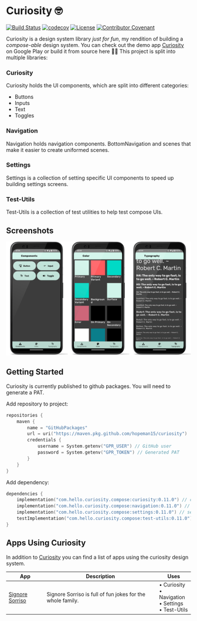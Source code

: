 # Curiosity 🤓

[![Build Status](https://github.com/HelloCuriosity/curiosity/actions/workflows/main.yml/badge.svg?event=push)](https://github.com/HelloCuriosity/curiosity/actions)
[![codecov](https://codecov.io/gh/HelloCuriosity/curiosity/branch/main/graph/badge.svg?token=C2EVH32Q26)](https://codecov.io/gh/HelloCuriosity/curiosity)
[![License](https://img.shields.io/dub/l/vibe-d.svg)](LICENSE)
[![Contributor Covenant](https://img.shields.io/badge/Contributor%20Covenant-2.1-4baaaa.svg)](CODE_OF_CONDUCT.md)

Curiosity is a design system library _just for fun_, my rendition of building a _compose-able_ design system. You can
check out the demo app [Curiosity](https://play.google.com/store/apps/details?id=com.hello.curiosity.design) on Google
Play or build it from source here 🧑‍💻 This project is split into multiple libraries:

### Curiosity

Curiosity holds the UI components, which are split into different categories:

* Buttons
* Inputs
* Text
* Toggles

### Navigation

Navigation holds navigation components. BottomNavigation and scenes that make it easier to create uniformed scenes.

### Settings

Settings is a collection of setting specific UI components to speed up building settings screens.

### Test-Utils

Test-Utils is a collection of test utilities to help test compose UIs.

## Screenshots

![overview](screenshots/dashboard_scenes.png "overview")

## Getting Started

Curiosity is currently published to github packages. You will need to generate a PAT.

Add repository to project:

```kotlin
repositories {
    maven {
        name = "GitHubPackages"
        url = uri("https://maven.pkg.github.com/hopeman15/curiosity")
        credentials {
            username = System.getenv("GPR_USER") // GitHub user
            password = System.getenv("GPR_TOKEN") // Generated PAT
        }
    }
}
```

Add dependency:

```kotlin
dependencies {
    implementation("com.hello.curiosity.compose:curiosity:0.11.0") // component library
    implementation("com.hello.curiosity.compose:navigation:0.11.0") // navigation library
    implementation("com.hello.curiosity.compose:settings:0.11.0") // settings library
    testImplementation("com.hello.curiosity.compose:test-utils:0.11.0") // testing library
}
```

## Apps Using Curiosity

In addition to [Curiosity](https://play.google.com/store/apps/details?id=com.hello.curiosity.design) you can find a list
of apps using the curiosity design system.

| App                                                                                         | Description                                                 | Uses |
|---------------------------------------------------------------------------------------------|-------------------------------------------------------------|------|
| [Signore Sorriso](https://play.google.com/store/apps/details?id=com.hello.curiosity.jokes)  | Signore Sorriso is full of fun jokes for the whole family. | &bull; Curiosity<br/>&bull; Navigation<br/>&bull; Settings<br/>&bull; Test-Utils                                            |
